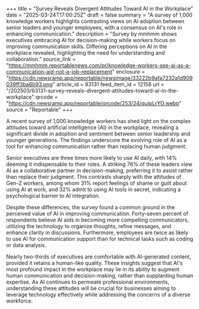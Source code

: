 +++
title = "Survey Reveals Divergent Attitudes Toward AI in the Workplace"
date = "2025-03-24T17:00:25Z"
draft = false
summary = "A survey of 1,000 knowledge workers highlights contrasting views on AI adoption between senior leaders and younger employees, with a consensus on AI's role in enhancing communication."
description = "Survey by mmhmm shows executives embracing AI for decision-making while workers focus on improving communication skills. Differing perceptions on AI in the workplace revealed, highlighting the need for understanding and collaboration."
source_link = "https://mmhmm.reportablenews.com/pr/knowledge-workers-see-ai-as-a-communication-aid-not-a-job-replacement"
enclosure = "https://cdn.newsramp.app/reportable/newsimage/33222b9afa7232a1d909039ff3ba6b93.png"
article_id = 93131
feed_item_id = 12158
url = "/202503/93131-survey-reveals-divergent-attitudes-toward-ai-in-the-workplace"
qrcode = "https://cdn.newsramp.app/reportable/qrcode/253/24/quipLrYO.webp"
source = "Reportable"
+++

<p>A recent survey of 1,000 knowledge workers has shed light on the complex attitudes toward artificial intelligence (AI) in the workplace, revealing a significant divide in adoption and sentiment between senior leadership and younger generations. The findings underscore the evolving role of AI as a tool for enhancing communication rather than replacing human judgment.</p><p>Senior executives are three times more likely to use AI daily, with 14% deeming it indispensable to their roles. A striking 76% of these leaders view AI as a collaborative partner in decision-making, preferring it to assist rather than replace their judgment. This contrasts sharply with the attitudes of Gen-Z workers, among whom 31% report feelings of shame or guilt about using AI at work, and 32% admit to using AI tools in secret, indicating a psychological barrier to AI integration.</p><p>Despite these differences, the survey found a common ground in the perceived value of AI in improving communication. Forty-seven percent of respondents believe AI aids in becoming more compelling communicators, utilizing the technology to organize thoughts, refine messages, and enhance clarity in discussions. Furthermore, employees are twice as likely to use AI for communication support than for technical tasks such as coding or data analysis.</p><p>Nearly two-thirds of executives are comfortable with AI-generated content, provided it retains a human-like quality. These insights suggest that AI's most profound impact in the workplace may lie in its ability to augment human communication and decision-making, rather than supplanting human expertise. As AI continues to permeate professional environments, understanding these attitudes will be crucial for businesses aiming to leverage technology effectively while addressing the concerns of a diverse workforce.</p>